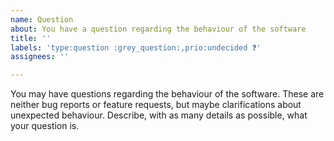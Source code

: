 ```yaml
---
name: Question
about: You have a question regarding the behaviour of the software
title: ''
labels: 'type:question :grey_question:,prio:undecided ❓'
assignees: ''

---
```


You may have questions regarding the behaviour of the software. These are neither bug reports or feature requests, but maybe clarifications about unexpected behaviour. Describe, with as many details as possible, what your question is.
